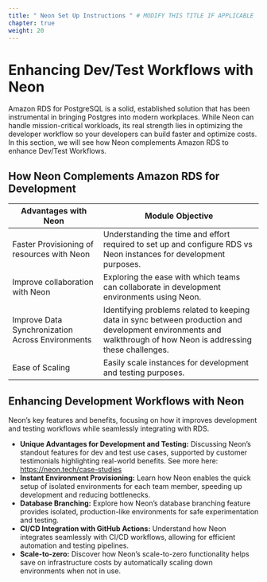 ```yaml
---
title: " Neon Set Up Instructions " # MODIFY THIS TITLE IF APPLICABLE
chapter: true
weight: 20
---
```


# Enhancing Dev/Test Workflows with Neon 
Amazon RDS for PostgreSQL is a solid, established solution that has been instrumental in bringing Postgres into modern workplaces. While Neon can handle mission-critical workloads, its real strength lies in optimizing the developer workflow so your developers can build faster and optimize costs. In this section, we will see how Neon complements Amazon RDS to enhance Dev/Test Workflows.

##  How Neon Complements Amazon RDS for Development 

| Advantages with Neon | Module Objective |
|-------------|-----------------|
| Faster Provisioning of resources with Neon | Understanding the time and effort required to set up and configure RDS vs Neon instances for development purposes. |
| Improve collaboration with Neon | Exploring the ease with which teams can collaborate in development environments using Neon. |
| Improve Data Synchronization Across Environments | Identifying problems related to keeping data in sync between production and development environments and walkthrough of how Neon is addressing these challenges. |
| Ease of Scaling | Easily scale instances for development and testing purposes. |


## Enhancing Development Workflows with Neon

Neon’s key features and benefits, focusing on how it improves development and testing workflows while seamlessly integrating with RDS.

- **Unique Advantages for Development and Testing:** Discussing Neon’s standout features for dev and test use cases, supported by customer testimonials highlighting real-world benefits. See more here: https://neon.tech/case-studies
- **Instant Environment Provisioning:** Learn how Neon enables the quick setup of isolated environments for each team member, speeding up development and reducing bottlenecks.
- **Database Branching:** Explore how Neon’s database branching feature provides isolated, production-like environments for safe experimentation and testing.
- **CI/CD Integration with GitHub Actions:** Understand how Neon integrates seamlessly with CI/CD workflows, allowing for efficient automation and testing pipelines.
- **Scale-to-zero:**  Discover how Neon’s scale-to-zero functionality helps save on infrastructure costs by automatically scaling down environments when not in use.
